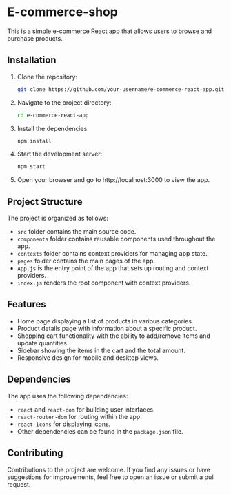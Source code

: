 # E-commerce-shop

This is a simple e-commerce React app that allows users to browse and purchase products.

## Installation

1. Clone the repository:

   ```bash
   git clone https://github.com/your-username/e-commerce-react-app.git

2. Navigate to the project directory:
    ```bash
    cd e-commerce-react-app
3. Install the dependencies:
   ```bash
   npm install
4. Start the development server:
   ```bash
   npm start
5. Open your browser and go to http://localhost:3000 to view the app.
   
## Project Structure

The project is organized as follows:

- `src` folder contains the main source code.
- `components` folder contains reusable components used throughout the app.
- `contexts` folder contains context providers for managing app state.
- `pages` folder contains the main pages of the app.
- `App.js` is the entry point of the app that sets up routing and context providers.
- `index.js` renders the root component with context providers.

## Features

- Home page displaying a list of products in various categories.
- Product details page with information about a specific product.
- Shopping cart functionality with the ability to add/remove items and update quantities.
- Sidebar showing the items in the cart and the total amount.
- Responsive design for mobile and desktop views.

## Dependencies

The app uses the following dependencies:

- `react` and `react-dom` for building user interfaces.
- `react-router-dom` for routing within the app.
- `react-icons` for displaying icons.
- Other dependencies can be found in the `package.json` file.

## Contributing

Contributions to the project are welcome. If you find any issues or have suggestions for improvements, 
feel free to open an issue or submit a pull request.

